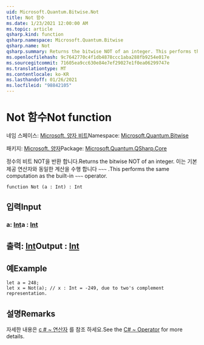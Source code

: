 ```yaml
---
uid: Microsoft.Quantum.Bitwise.Not
title: Not 함수
ms.date: 1/23/2021 12:00:00 AM
ms.topic: article
qsharp.kind: function
qsharp.namespace: Microsoft.Quantum.Bitwise
qsharp.name: Not
qsharp.summary: Returns the bitwise NOT of an integer. This performs the same computation as the built-in `~~~` operator.
ms.openlocfilehash: 9c7642770c4f1db4878ccc1aba288fb9254e017e
ms.sourcegitcommit: 71605ea9cc630e84e7ef29027e1f0ea06299747e
ms.translationtype: MT
ms.contentlocale: ko-KR
ms.lasthandoff: 01/26/2021
ms.locfileid: "98842105"
---
```

# <a name="not-function"></a><span data-ttu-id="c9dc7-102">Not 함수</span><span class="sxs-lookup"><span data-stu-id="c9dc7-102">Not function</span></span>

<span data-ttu-id="c9dc7-103">네임 스페이스: [Microsoft. 양자 비트](xref:Microsoft.Quantum.Bitwise)</span><span class="sxs-lookup"><span data-stu-id="c9dc7-103">Namespace: [Microsoft.Quantum.Bitwise](xref:Microsoft.Quantum.Bitwise)</span></span>

<span data-ttu-id="c9dc7-104">패키지: [Microsoft. 양자](https://nuget.org/packages/Microsoft.Quantum.QSharp.Core)</span><span class="sxs-lookup"><span data-stu-id="c9dc7-104">Package: [Microsoft.Quantum.QSharp.Core](https://nuget.org/packages/Microsoft.Quantum.QSharp.Core)</span></span>


<span data-ttu-id="c9dc7-105">정수의 비트 NOT을 반환 합니다.</span><span class="sxs-lookup"><span data-stu-id="c9dc7-105">Returns the bitwise NOT of an integer.</span></span>
<span data-ttu-id="c9dc7-106">이는 기본 제공 연산자와 동일한 계산을 수행 합니다 `~~~` .</span><span class="sxs-lookup"><span data-stu-id="c9dc7-106">This performs the same computation as the built-in `~~~` operator.</span></span>

```qsharp
function Not (a : Int) : Int
```


## <a name="input"></a><span data-ttu-id="c9dc7-107">입력</span><span class="sxs-lookup"><span data-stu-id="c9dc7-107">Input</span></span>

### <a name="a--int"></a><span data-ttu-id="c9dc7-108">a: [Int](xref:microsoft.quantum.lang-ref.int)</span><span class="sxs-lookup"><span data-stu-id="c9dc7-108">a : [Int](xref:microsoft.quantum.lang-ref.int)</span></span>





## <a name="output--int"></a><span data-ttu-id="c9dc7-109">출력: [Int](xref:microsoft.quantum.lang-ref.int)</span><span class="sxs-lookup"><span data-stu-id="c9dc7-109">Output : [Int](xref:microsoft.quantum.lang-ref.int)</span></span>



## <a name="example"></a><span data-ttu-id="c9dc7-110">예</span><span class="sxs-lookup"><span data-stu-id="c9dc7-110">Example</span></span>

```qsharp
let a = 248;
let x = Not(a); // x : Int = -249, due to two's complement representation.
```

## <a name="remarks"></a><span data-ttu-id="c9dc7-111">설명</span><span class="sxs-lookup"><span data-stu-id="c9dc7-111">Remarks</span></span>

<span data-ttu-id="c9dc7-112">자세한 내용은 [c # ~ 연산자](https://docs.microsoft.com/dotnet/csharp/language-reference/operators/bitwise-complement-operator) 를 참조 하세요.</span><span class="sxs-lookup"><span data-stu-id="c9dc7-112">See the [C# ~ Operator](https://docs.microsoft.com/dotnet/csharp/language-reference/operators/bitwise-complement-operator) for more details.</span></span>